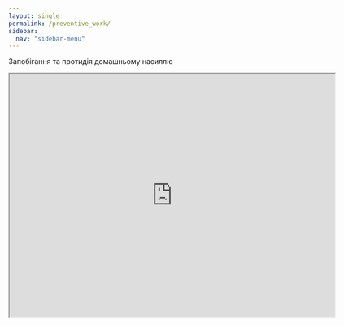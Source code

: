 ```yaml
---
layout: single
permalink: /preventive_work/
sidebar:
  nav: "sidebar-menu"
---
```


Запобігання та протидія домашньому насиллю
<iframe src="https://drive.google.com/file/d/14UWxv5I1AWJGI85VdVCtrw_PzxZasnyF/preview" width="640" height="480" allow="autoplay"></iframe>
